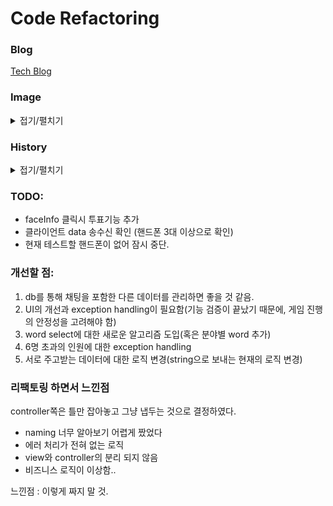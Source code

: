 # Code Refactoring

### Blog
[Tech Blog](https://kdjun97.github.io/flutter/liar-game/)   

### Image

<details>
<summary>접기/펼치기</summary><br>  

![init-page](assets/init-page.JPG)  
![make-room](assets/make-room-page.JPG)  

</details>

### History

<details>
<summary>접기/펼치기</summary><br>

2022.03.11  
- init Page 구현 완료. (방 고르는 페이지)  
- getX 적용(기존 코드 개선)  
- Server용 방만들기 페이지 구현.  
- getIp 기능 구현.  

2022.03.12
- Custom textFormField 추가  
- Validation Check 기능 추가
- Custom Elevated Button 추가  
- Server Room Page에 Custom Elevated Button 적용  
- Server 방만들기 페이지 overflow 감지. ListView로 바꿀 예정.(완료)  

2022.03.13
- Rename directory: utils->widgets  
- Remove directory: utils
- ADD func
- Custom App Bar 구현
- Server Home Page 구현
- User Connection시, face info UI 구현

2022.03.15  
- Client Join page와 Server Room Page 합치기 (두개 다 필요없음)
- Custom AppBar에 뒤로가기 기능 추가
- 필요없는 페이지 삭제

2022.03.16
- startServer 가능
- Server측 Timer 기능 구현
- Socket Controller추가
- 서버에서 처리할 각종 socket 기능들 구현 완료
- Message List UI 표현 완료

2022.03.19
- 두개의 서버가 생기는 오류 해결
- Server, Client페이지 GamePage로 합침
- Message 오류 해결(자신이 보낸 메시지가 왼쪽에 가는 현상 해결)

2022.03.22
- ServerHome 페이지 삭제
- Client 기능 구현

2022.04.17
- code refactoring

2023.07.29  
- code refactoring

2023.08.05  
- code refactoring 
- Exception Handling 포기
- 로직이나 수정할 부분이 너무 많아서 기존 코드만 바꾸고 gameController쪽은 냅두는걸로..

</details>

### TODO:  
- faceInfo 클릭시 투표기능 추가
- 클라이언트 data 송수신 확인 (핸드폰 3대 이상으로 확인)
- 현재 테스트할 핸드폰이 없어 잠시 중단.

### 개선할 점:  
1. db를 통해 채팅을 포함한 다른 데이터를 관리하면 좋을 것 같음.  
2. UI의 개선과 exception handling이 필요함(기능 검증이 끝났기 때문에, 게임 진행의 안정성을 고려해야 함)
3. word select에 대한 새로운 알고리즘 도입(혹은 분야별 word 추가)
4. 6명 초과의 인원에 대한 exception handling
5. 서로 주고받는 데이터에 대한 로직 변경(string으로 보내는 현재의 로직 변경)

### 리팩토링 하면서 느낀점

controller쪽은 틀만 잡아놓고 그냥 냅두는 것으로 결정하였다.  
- naming 너무 알아보기 어렵게 짰었다
- 에러 처리가 전혀 없는 로직 
- view와 controller의 분리 되지 않음
- 비즈니스 로직이 이상함..

느낀점 : 이렇게 짜지 말 것.    